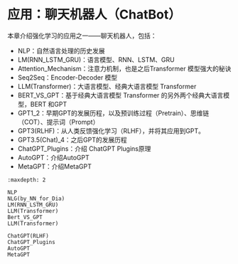 

<!--
 * @version:
 * @Author:  StevenJokess（蔡舒起） https://github.com/StevenJokess
 * @Date: 2023-10-25 23:19:44
 * @LastEditors:  StevenJokess（蔡舒起） https://github.com/StevenJokess
 * @LastEditTime: 2023-11-04 06:48:04
 * @Description:
 * @Help me: make friends by a867907127@gmail.com and help me get some “foreign” things or service I need in life; 如有帮助，请资助，失业3年了。![支付宝收款码](https://github.com/StevenJokess/d2rl/blob/master/img/%E6%94%B6.jpg)
 * @TODO::
 * @Reference:
-->
# 应用：聊天机器人（ChatBot）

本章介绍强化学习的应用之一——聊天机器人，包括：

- NLP：自然语言处理的历史发展
- LM(RNN_LSTM_GRU)：语言模型、RNN、LSTM、GRU
- Attention_Mechanism：注意力机制，也是之后Transformer 模型强大的秘诀
- Seq2Seq：Encoder-Decoder 模型
- LLM(Transformer)：大语言模型、经典大语言模型 Transformer
- BERT_VS_GPT：基于经典大语言模型 Transformer 的另外两个经典大语言模型，BERT 和GPT
- GPT1_2：早期GPT的发展历程，以及预训练过程（Pretrain）、思维链（COT）、提示词（Prompt）
- GPT3(RLHF)：从人类反馈强化学习（RLHF），并将其应用到GPT。
- GPT3.5(Chat)_4：之后GPT的发展历程
- ChatGPT_Plugins：介绍 ChatGPT Plugins原理
- AutoGPT：介绍AutoGPT
- MetaGPT：介绍MetaGPT

```toc
:maxdepth: 2

NLP
NLG(by_NN_for_Dia)
LM(RNN_LSTM_GRU)
LLM(Transformer)
Bert_VS_GPT
LLM(Transformer)

ChatGPT(RLHF)
ChatGPT_Plugins
AutoGPT
MetaGPT
```
